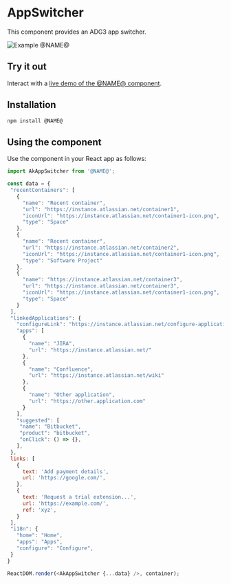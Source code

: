 # AppSwitcher

This component provides an ADG3 app switcher.

![Example @NAME@](https://i.imgur.com/zjOGkM7.png)

## Try it out

Interact with a [live demo of the @NAME@ component](https://aui-cdn.atlassian.com/atlaskit/stories/@NAME@/@VERSION@/).

## Installation

```sh
npm install @NAME@
```

## Using the component

Use the component in your React app as follows:

```javascript
import AkAppSwitcher from '@NAME@';

const data = {
 "recentContainers": [
   {
     "name": "Recent container",
     "url": "https://instance.atlassian.net/container1",
     "iconUrl": "https://instance.atlassian.net/container1-icon.png",
     "type": "Space"
   },
   {
     "name": "Recent container",
     "url": "https://instance.atlassian.net/container2",
     "iconUrl": "https://instance.atlassian.net/container1-icon.png",
     "type": "Software Project"
   },
   {
     "name": "https://instance.atlassian.net/container3",
     "url": "https://instance.atlassian.net/container3",
     "iconUrl": "https://instance.atlassian.net/container1-icon.png",
     "type": "Space"
   }
 ],
 "linkedApplications": {
   "configureLink": "https://instance.atlassian.net/configure-application-links",
   "apps": [
     {
       "name": "JIRA",
       "url": "https://instance.atlassian.net/"
     },
     {
       "name": "Confluence",
       "url": "https://instance.atlassian.net/wiki"
     },
     {
       "name": "Other application",
       "url": "https://other.application.com"
     }
   ],
   "suggested": [
    "name": "Bitbucket",
    "product": "bitbucket",
    "onClick": () => {},
   ],
 },
 links: [
   {
     text: 'Add payment details',
     url: 'https://google.com/',
   },
   {
     text: 'Request a trial extension...',
     url: 'https://example.com/',
     ref: 'xyz',
   }
 ],
 "i18n": {
   "home": "Home",
   "apps": "Apps",
   "configure": "Configure",
 }
}

ReactDOM.render(<AkAppSwitcher {...data} />, container);
```

